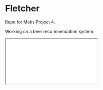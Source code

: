 # Fletcher
  
Repo for Metis Project 4.
  
Working on a beer recommendation system. 

<iframe src="html">
  <h3> test </h3>
</iframe>
